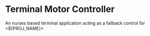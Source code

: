 # Terminal Motor Controller

An nurses based terminal application acting as a fallback control for &lt;${PROJ_NAME}>
